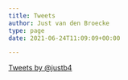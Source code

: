 ```yaml
---
title: Tweets
author: Just van den Broecke
type: page
date: 2021-06-24T11:09:09+00:00

---
```

<!--
The following were as instructed via:
https://publish.twitter.com/
https://developer.twitter.com/en/docs/twitter-for-websites/timelines/overview

No idea how to GoldMark these. Sorry ...
-->
<a class="twitter-timeline"
  href="https://twitter.com/justb4"
  data-theme="dark"
  data-tweet-limit="4">
Tweets by @justb4
</a>
<script async src="https://platform.twitter.com/widgets.js" charset="utf-8"></script>
